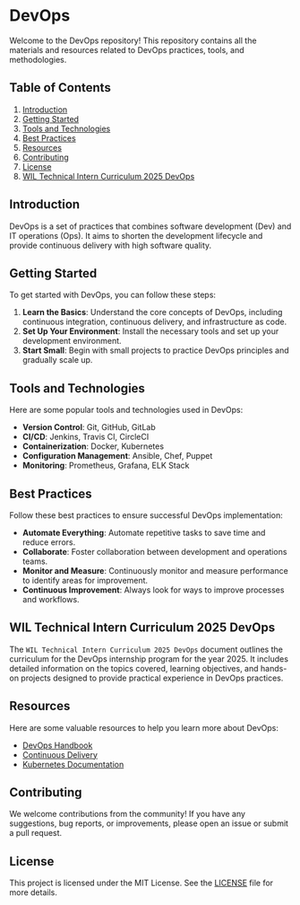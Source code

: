 # DevOps

Welcome to the DevOps repository! This repository contains all the materials and resources related to DevOps practices, tools, and methodologies.

## Table of Contents

1. [Introduction](#introduction)
2. [Getting Started](#getting-started)
3. [Tools and Technologies](#tools-and-technologies)
4. [Best Practices](#best-practices)
5. [Resources](#resources)
6. [Contributing](#contributing)
7. [License](#license)
8. [WIL Technical Intern Curriculum 2025 DevOps](#wil-technical-intern-curriculum-2025-devops)

## Introduction

DevOps is a set of practices that combines software development (Dev) and IT operations (Ops). It aims to shorten the development lifecycle and provide continuous delivery with high software quality.

## Getting Started

To get started with DevOps, you can follow these steps:

1. **Learn the Basics**: Understand the core concepts of DevOps, including continuous integration, continuous delivery, and infrastructure as code.
2. **Set Up Your Environment**: Install the necessary tools and set up your development environment.
3. **Start Small**: Begin with small projects to practice DevOps principles and gradually scale up.

## Tools and Technologies

Here are some popular tools and technologies used in DevOps:

- **Version Control**: Git, GitHub, GitLab
- **CI/CD**: Jenkins, Travis CI, CircleCI
- **Containerization**: Docker, Kubernetes
- **Configuration Management**: Ansible, Chef, Puppet
- **Monitoring**: Prometheus, Grafana, ELK Stack

## Best Practices

Follow these best practices to ensure successful DevOps implementation:

- **Automate Everything**: Automate repetitive tasks to save time and reduce errors.
- **Collaborate**: Foster collaboration between development and operations teams.
- **Monitor and Measure**: Continuously monitor and measure performance to identify areas for improvement.
- **Continuous Improvement**: Always look for ways to improve processes and workflows.

## WIL Technical Intern Curriculum 2025 DevOps

The `WIL Technical Intern Curriculum 2025 DevOps` document outlines the curriculum for the DevOps internship program for the year 2025. It includes detailed information on the topics covered, learning objectives, and hands-on projects designed to provide practical experience in DevOps practices.


## Resources

Here are some valuable resources to help you learn more about DevOps:

- [DevOps Handbook](https://www.amazon.com/DevOps-Handbook-World-Class-Reliability-Organizations/dp/1942788002)
- [Continuous Delivery](https://www.amazon.com/Continuous-Delivery-Deployment-Automation-Addison-Wesley/dp/0321601912)
- [Kubernetes Documentation](https://kubernetes.io/docs/)

## Contributing

We welcome contributions from the community! If you have any suggestions, bug reports, or improvements, please open an issue or submit a pull request.

## License

This project is licensed under the MIT License. See the [LICENSE](LICENSE) file for more details.
